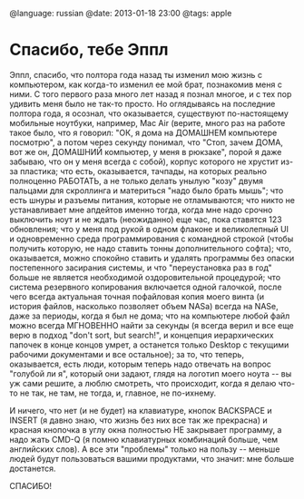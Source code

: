@language: russian
@date: 2013-01-18 23:00
@tags: apple

Спасибо, тебе Эппл
==================

Эппл, спасибо, что полтора года назад ты изменил мою жизнь с компьютером, как когда-то изменил ее мой брат, познакомив меня с ними. С того первого раза много лет назад я познал многое, и с тех пор удивить меня было не так-то просто. Но оглядываясь на последние полтора года, я осознал, что оказывается, существуют по-настоящему мобильные ноутбуки, например, Mac Air (верите, много раз на работе такое было, что я говорил: "ОК, я дома на ДОМАШНЕМ компьютере посмотрю", а потом через секунду понимал, что "Стоп, зачем ДОМА, вот же он, ДОМАШНИЙ компьютер, у меня в рюкзаке", порой я даже забываю, что он у меня всегда с собой), корпус которого не хрустит из-за пластика; что есть, оказывается, тачпады, на которых реально полноценно РАБОТАТЬ, а не только делать унылую "козу" двумя пальцами для скроллинга и материться "надо было брать мышь"; что есть шнуры и разъемы питания, которые не отламываются; что никто не устанавливает мне апдейтов именно тогда, когда мне надо срочно выключить ноут и не ждать (неожиданно) еще час, пока ставятся 123 обновления; что у меня под рукой в одном флаконе и великолепный UI и одновременно среда программирования с командной строкой (чтобы получить которую, не надо ставить тонны дополнительного софта); что, оказывается, можно спокойно ставить и удалять программы без опаски постепенного засирания системы, и что "переустановка раз в год" больше не является необходимой оздоровительной процедурой; что система резервного копирования включается одной галочкой, после чего всегда актуальная точная пофайловая копия моего винта (и история файлов, насколько позволяет объем NASа) всегда на NASе, даже за периоды, когда я был не дома; что на компьютере любой файл можно всегда МГНОВЕННО найти за секунды (я всегда верил и все еще верю в подход "don't sort, but search!", и концепция иерархических папочек в конце концов умрет, а останется только Desktop с текущими рабочими документами и все остальное); за то, что теперь, оказывается, есть люди, которым теперь надо отвечать на вопрос "голубой ли я", который они задают, глядя на логотип моего ноута -- вы уж сами решите, а люблю смотреть, что происходит, когда я делаю что-то не так, не там, не тогда, и, главное, не по-ихнему.

И ничего, что нет (и не будет) на клавиатуре, кнопок BACKSPACE и INSERT (я давно знаю, что жизнь без них все так же прекрасна) и красная кнопочка в углу окна полностью НЕ закрывает программу, а надо жать CMD-Q (я помню клавиатурных комбинаций больше, чем английских слов). А все эти "проблемы" только на пользу -- меньше людей будут пользоваться вашими продуктами, что значит: мне больше достанется.

СПАСИБО!
